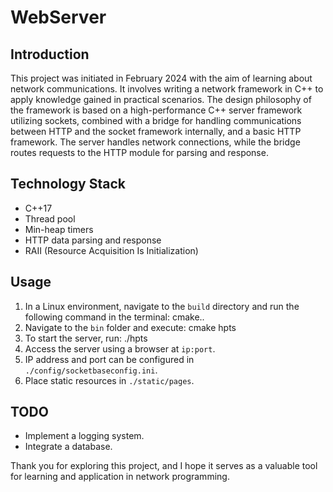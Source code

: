 # WebServer

## Introduction
This project was initiated in February 2024 with the aim of learning about network communications. It involves writing a network framework in C++ to apply knowledge gained in practical scenarios. The design philosophy of the framework is based on a high-performance C++ server framework utilizing sockets, combined with a bridge for handling communications between HTTP and the socket framework internally, and a basic HTTP framework. The server handles network connections, while the bridge routes requests to the HTTP module for parsing and response.

## Technology Stack
- C++17
- Thread pool
- Min-heap timers
- HTTP data parsing and response
- RAII (Resource Acquisition Is Initialization)

## Usage
1. In a Linux environment, navigate to the `build` directory and run the following command in the terminal: cmake..
2. Navigate to the `bin` folder and execute: cmake hpts
3. To start the server, run: ./hpts
4. Access the server using a browser at `ip:port`.
5. IP address and port can be configured in `./config/socketbaseconfig.ini`.
6. Place static resources in `./static/pages`.

## TODO
- Implement a logging system.
- Integrate a database.

Thank you for exploring this project, and I hope it serves as a valuable tool for learning and application in network programming.
